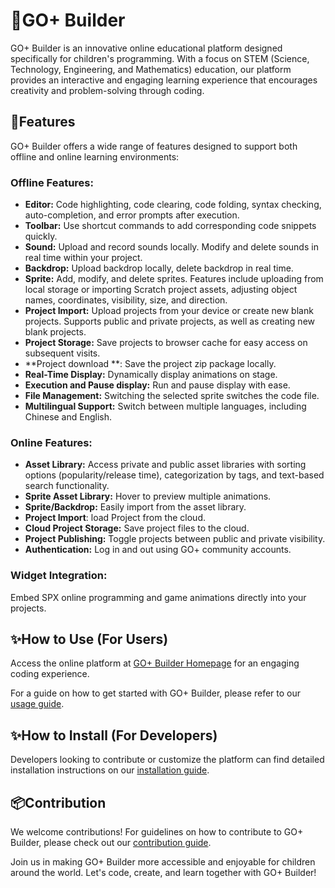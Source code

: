 # 💐GO+ Builder

GO+ Builder is an innovative online educational platform designed specifically for children's programming. With a focus on STEM (Science, Technology, Engineering, and Mathematics) education, our platform provides an interactive and engaging learning experience that encourages creativity and problem-solving through coding.

## 📖Features

GO+ Builder offers a wide range of features designed to support both offline and online learning environments:

### Offline Features:

- **Editor:** Code highlighting, code clearing, code folding, syntax checking, auto-completion, and error prompts after execution.
- **Toolbar:** Use shortcut commands to add corresponding code snippets quickly.
- **Sound:** Upload and record sounds locally. Modify and delete sounds in real time within your project.
- **Backdrop:** Upload backdrop locally, delete backdrop in real time.
- **Sprite:** Add, modify, and delete sprites. Features include uploading from local storage or importing Scratch project assets, adjusting object names, coordinates, visibility, size, and direction.
- **Project Import:** Upload projects from your device or create new blank projects. Supports public and private projects, as well as creating new blank projects.
- **Project Storage:** Save projects to browser cache for easy access on subsequent visits.
- **Project download **: Save the project zip package locally.
- **Real-Time Display:** Dynamically display animations on stage.
- **Execution and Pause display:** Run and pause display with ease.
- **File Management:** Switching the selected sprite switches the code file.
- **Multilingual Support:** Switch between multiple languages, including Chinese and English.

### Online Features:

- **Asset Library:** Access private and public asset libraries with sorting options (popularity/release time), categorization by tags, and text-based search functionality.
- **Sprite Asset Library:** Hover to preview multiple animations.
- **Sprite/Backdrop:** Easily import from the asset library.
- **Project Import**: load Project from the cloud.
- **Cloud Project Storage:** Save project files to the cloud.
- **Project Publishing:** Toggle projects between public and private visibility.
- **Authentication:** Log in and out using GO+ community accounts.

### **Widget Integration:** 

Embed SPX online programming and game animations directly into your projects.

## ✨How to Use (For Users)

Access the online platform at [GO+ Builder Homepage](https://builder.goplus.org) for an engaging coding experience.

For a guide on how to get started with GO+ Builder, please refer to our [usage guide](./docs/usage/usage.md).

## ✨How to Install (For Developers)

Developers looking to contribute or customize the platform can find detailed installation instructions on our [installation guide](./docs/installation/installation.md). 

## 📦Contribution

We welcome contributions! For guidelines on how to contribute to GO+ Builder, please check out our [contribution guide](./docs/contribution/contribution.md).

Join us in making GO+ Builder more accessible and enjoyable for children around the world. Let's code, create, and learn together with GO+ Builder!